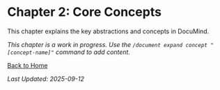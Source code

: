 # Chapter 2: Core Concepts

This chapter explains the key abstractions and concepts in DocuMind.

*This chapter is a work in progress. Use the `/document expand concept "[concept-name]"` command to add content.*

[Back to Home](../README.md)

*Last Updated: 2025-09-12*
